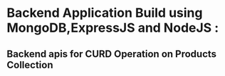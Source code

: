 # Backend Application Build using MongoDB,ExpressJS and NodeJS :
## Backend apis for CURD Operation on Products Collection
